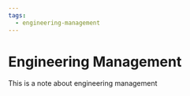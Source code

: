 ```yaml
---
tags:
  - engineering-management
---
```


# Engineering Management

This is a note about engineering management

